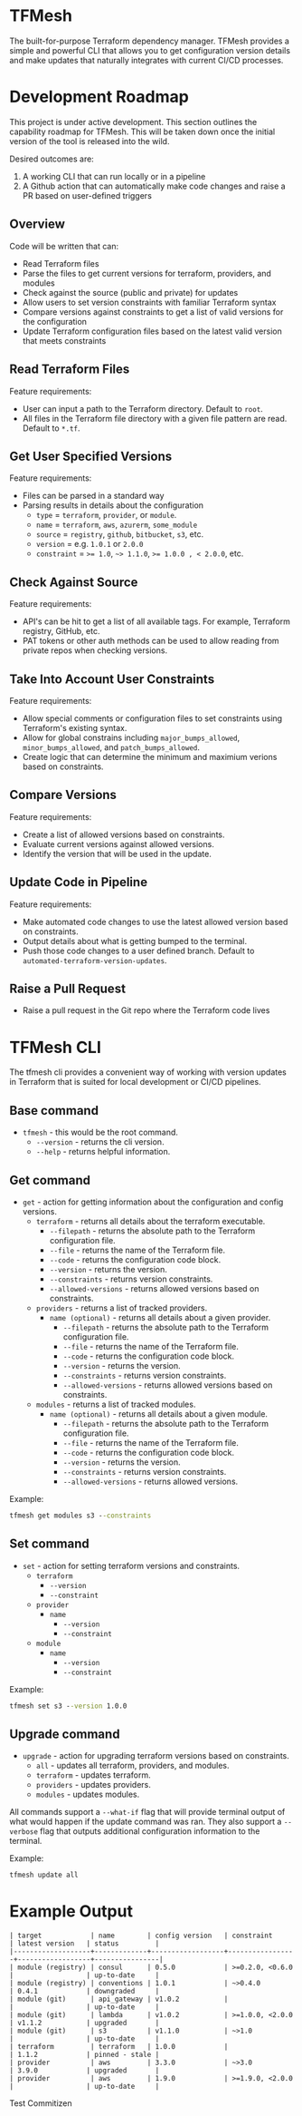 # TFMesh
The built-for-purpose Terraform dependency manager.  TFMesh provides a simple and powerful CLI that allows you to get configuration version details and make updates that naturally integrates with current CI/CD processes.

# Development Roadmap
This project is under active development.  This section outlines the capability roadmap for TFMesh.  This will be taken down once the initial version of the tool is released into the wild.

Desired outcomes are:
1. A working CLI that can run locally or in a pipeline
2. A Github action that can automatically make code changes and raise a PR based on user-defined triggers

## Overview
Code will be written that can:
* Read Terraform files
* Parse the files to get current versions for terraform, providers, and modules
* Check against the source (public and private) for updates
* Allow users to set version constraints with familiar Terraform syntax
* Compare versions against constraints to get a list of valid versions for the configuration
* Update Terraform configuration files based on the latest valid version that meets constraints

## Read Terraform Files
Feature requirements:
* User can input a path to the Terraform directory.  Default to `root`.
* All files in the Terraform file directory with a given file pattern are read.  Default to `*.tf`.

## Get User Specified Versions
Feature requirements:
* Files can be parsed in a standard way
* Parsing results in details about the configuration
  * `type` = `terraform`, `provider`, or `module`.
  * `name` = `terraform`, `aws`, `azurerm`, `some_module`
  * `source` = `registry`, `github`, `bitbucket`, `s3`, etc.
  * `version` = e.g. `1.0.1` or `2.0.0`
  * `constraint` = `>= 1.0`, `~> 1.1.0`, `>= 1.0.0 , < 2.0.0`, etc.

## Check Against Source
Feature requirements:
* API's can be hit to get a list of all available tags.  For example, Terraform registry, GitHub, etc.
* PAT tokens or other auth methods can be used to allow reading from private repos when checking versions.

## Take Into Account User Constraints
Feature requirements:
* Allow special comments or configuration files to set constraints using Terraform's existing syntax.
* Allow for global constrains including `major_bumps_allowed`, `minor_bumps_allowed`, and `patch_bumps_allowed`.
* Create logic that can determine the minimum and maximium verions based on constraints.

## Compare Versions
Feature requirements:
* Create a list of allowed versions based on constraints.
* Evaluate current versions against allowed versions.
* Identify the version that will be used in the update.

## Update Code in Pipeline
Feature requirements:
* Make automated code changes to use the latest allowed version based on constraints.
* Output details about what is getting bumped to the terminal.
* Push those code changes to a user defined branch.  Default to `automated-terraform-version-updates`.

## Raise a Pull Request
* Raise a pull request in the Git repo where the Terraform code lives

# TFMesh CLI
The tfmesh cli provides a convenient way of working with version updates in Terraform that is suited for local development or CI/CD pipelines.

## Base command
* `tfmesh` - this would be the root command.
  * `--version` - returns the cli version.
  * `--help` - returns helpful information.

## Get command
* `get` - action for getting information about the configuration and config versions.
  * `terraform` - returns all details about the terraform executable.
    * `--filepath` - returns the absolute path to the Terraform configuration file.
    * `--file` - returns the name of the Terraform file.
    * `--code` - returns the configuration code block.
    * `--version` - returns the version.
    * `--constraints` - returns version constraints.
    * `--allowed-versions` - returns allowed versions based on constraints.
  * `providers` - returns a list of tracked providers.
    * `name (optional)` - returns all details about a given provider.
      * `--filepath` - returns the absolute path to the Terraform configuration file.
      * `--file` - returns the name of the Terraform file.
      * `--code` - returns the configuration code block.
      * `--version` - returns the version.
      * `--constraints` - returns version constraints.
      * `--allowed-versions` - returns allowed versions based on constraints.
  * `modules` - returns a list of tracked modules.
    * `name (optional)` - returns all details about a given module.
      * `--filepath` - returns the absolute path to the Terraform configuration file.
      * `--file` - returns the name of the Terraform file.
      * `--code` - returns the configuration code block.
      * `--version` - returns the version.
      * `--constraints` - returns version constraints.
      * `--allowed-versions` - returns allowed versions.

Example:
```cmd
tfmesh get modules s3 --constraints
```

## Set command
* `set` - action for setting terraform versions and constraints.
  * `terraform`
    * `--version`
    * `--constraint`
  * `provider`
    * `name`
      * `--version`
      * `--constraint`
  * `module`
    * `name`
      * `--version`
      * `--constraint`

Example:
```cmd
tfmesh set s3 --version 1.0.0
```

## Upgrade command
* `upgrade` - action for upgrading terraform versions based on constraints.
  * `all` - updates all terraform, providers, and modules.
  * `terraform` - updates terraform.
  * `providers` - updates providers.
  * `modules` - updates modules.

All commands support a `--what-if` flag that will provide terminal output of what would happen if the update command was ran.  They also support a `--verbose` flag that outputs additional configuration information to the terminal.

Example:
```cmd
tfmesh update all
```

# Example Output
```
| target            | name        | config version   | constraint      | latest version   | status         |
|-------------------+-------------+------------------+-----------------+------------------+----------------|
| module (registry) | consul      | 0.5.0            | >=0.2.0, <0.6.0 |                  | up-to-date     |
| module (registry) | conventions | 1.0.1            | ~>0.4.0         | 0.4.1            | downgraded     |
| module (git)      | api_gateway | v1.0.2           |                 |                  | up-to-date     |
| module (git)      | lambda      | v1.0.2           | >=1.0.0, <2.0.0 | v1.1.2           | upgraded       |
| module (git)      | s3          | v1.1.0           | ~>1.0           |                  | up-to-date     |
| terraform         | terraform   | 1.0.0            |                 | 1.1.2            | pinned - stale |
| provider          | aws         | 3.3.0            | ~>3.0           | 3.9.0            | upgraded       |
| provider          | aws         | 1.9.0            | >=1.9.0, <2.0.0 |                  | up-to-date     |
```

Test Commitizen